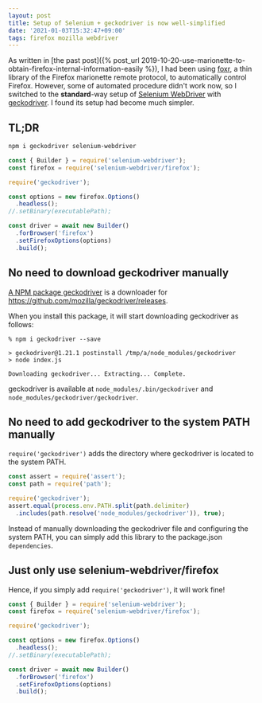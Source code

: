 ```yaml
---
layout: post
title: Setup of Selenium + geckodriver is now well-simplified
date: '2021-01-03T15:32:47+09:00'
tags: firefox mozilla webdriver
---
```

As written in [the past post]({% post_url 2019-10-20-use-marionette-to-obtain-firefox-internal-information-easily %}),
I had been using [foxr](https://www.npmjs.com/package/foxr), a thin library of the Firefox marionette remote protocol,
to automatically control Firefox.
However, some of automated procedure didn't work now, so I switched to the **standard**-way setup of
[Selenium WebDriver](https://www.selenium.dev/documentation/en/webdriver/) with
[geckodriver](https://github.com/mozilla/geckodriver). I found its setup had become much simpler.

## TL;DR

```sh
npm i geckodriver selenium-webdriver
```

```js
const { Builder } = require('selenium-webdriver');
const firefox = require('selenium-webdriver/firefox');

require('geckodriver');

const options = new firefox.Options()
  .headless();
//.setBinary(executablePath);

const driver = await new Builder()
  .forBrowser('firefox')
  .setFirefoxOptions(options)
  .build();
```

## No need to download geckodriver manually

[A NPM package geckodriver](https://www.npmjs.com/package/geckodriver) is a downloader
for https://github.com/mozilla/geckodriver/releases.

When you install this package, it will start downloading geckodriver as follows:

```
% npm i geckodriver --save

> geckodriver@1.21.1 postinstall /tmp/a/node_modules/geckodriver
> node index.js

Downloading geckodriver... Extracting... Complete.
```

geckodriver is available at `node_modules/.bin/geckodriver` and `node_modules/geckodriver/geckodriver`.

## No need to add geckodriver to the system PATH manually

`require('geckodriver')` adds the directory where geckodriver is located to the system PATH.

```js
const assert = require('assert');
const path = require('path');

require('geckodriver');
assert.equal(process.env.PATH.split(path.delimiter)
  .includes(path.resolve('node_modules/geckodriver')), true);
```

Instead of manually downloading the geckodriver file and configuring the system PATH,
you can simply add this library to the package.json `dependencies`.

## Just only use selenium-webdriver/firefox

Hence, if you simply add `require('geckodriver')`, it will work fine!

```js
const { Builder } = require('selenium-webdriver');
const firefox = require('selenium-webdriver/firefox');

require('geckodriver');

const options = new firefox.Options()
  .headless();
//.setBinary(executablePath);

const driver = await new Builder()
  .forBrowser('firefox')
  .setFirefoxOptions(options)
  .build();
```
